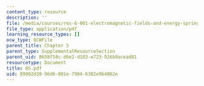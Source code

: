 ```yaml
---
content_type: resource
description: ''
file: /media/courses/res-6-001-electromagnetic-fields-and-energy-spring-2008/89802d3996d6801e79846382e9b4082e_05.pdf
file_type: application/pdf
learning_resource_types: []
ocw_type: OCWFile
parent_title: Chapter 5
parent_type: SupplementalResourceSection
parent_uid: 8658f58c-d6e2-d103-e723-926b9acead81
resourcetype: Document
title: 05.pdf
uid: 89802d39-96d6-801e-7984-6382e9b4082e
---
```

